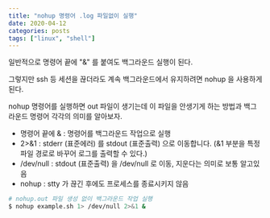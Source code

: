 ```yaml
---
title: "nohup 명령어 .log 파일없이 실행"
date: 2020-04-12
categories: posts
tags: ["linux", "shell"]
---
```


일반적으로 명령어 끝에 "&" 를 붙여도 백그라운드 실행이 된다.

그렇지만 ssh 등 세션을 끊더라도 계속 백그라운드에서 유지하려면 nohup 을 사용하게 된다.

nohup 명령어를 실행하면 out 파일이 생기는데 이 파일을 안생기게 하는 방법과 백그라운드 명령어 각각의 의미를 알아보자.

- 명령어 끝에 & : 명령어를 백그라운드 작업으로 실행
- 2>&1 : stderr (표준에러) 를 stdout (표준출력) 으로 이동합니다. (&1 부분을 특정 파일 경로로 바꾸어 로그를 출력할 수 있다.)
- /dev/null : stdout (표준출력) 을 /dev/null 로 이동, 지운다는 의미로 보통 알고있음
- nohup : stty 가 끊긴 후에도 프로세스를 종료시키지 않음

```sh
# nohup.out 파일 생성 없이 백그라운드 작업 실행
$ nohup example.sh 1> /dev/null 2>&1 &
```